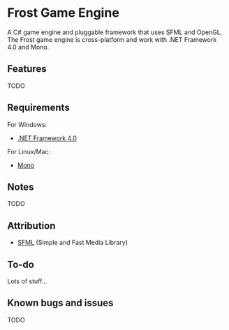 Frost Game Engine
=================

A C# game engine and pluggable framework that uses SFML and OpenGL.
The Frost game engine is cross-platform and work with .NET Framework 4.0 and Mono.

Features
--------

TODO

Requirements
------------
For Windows:
- [.NET Framework 4.0](http://www.microsoft.com/en-us/download/details.aspx?id=24872)

For Linux/Mac:
- [Mono](http://www.mono-project.com/Main_Page)

Notes
-----

TODO

Attribution
-----------
- [SFML](http://www.sfml-dev.org/) (Simple and Fast Media Library)

To-do
-----

Lots of stuff...

Known bugs and issues
---------------------

TODO
